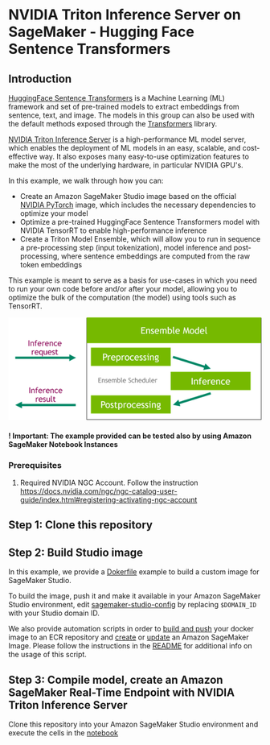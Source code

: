 # NVIDIA Triton Inference Server on SageMaker - Hugging Face Sentence Transformers

## Introduction

[HuggingFace Sentence Transformers](https://huggingface.co/sentence-transformers) is a Machine Learning (ML) framework and set of pre-trained models to
extract embeddings from sentence, text, and image. The models in this group can also be used with the default methods exposed through the [Transformers](https://www.google.com/search?q=transofrmers+githbu&rlz=1C5GCEM_enES937ES938&oq=transofrmers+githbu&aqs=chrome..69i57.3022j0j7&sourceid=chrome&ie=UTF-8) library.

[NVIDIA Triton Inference Server](https://github.com/triton-inference-server/server/) is a high-performance ML model server, which enables the deployment of ML models in an easy, scalable, and cost-effective way. It also exposes many easy-to-use optimization features to make the most of the underlying hardware, in particular NVIDIA GPU's.

In this example, we walk through how you can:
* Create an Amazon SageMaker Studio image based on the official [NVIDIA PyTorch](https://catalog.ngc.nvidia.com/orgs/nvidia/containers/pytorch) image, which includes the necessary dependencies to optimize your model
* Optimize a pre-trained HuggingFace Sentence Transformers model with NVIDIA TensorRT to enable high-performance inference
* Create a Triton Model Ensemble, which will allow you to run in sequence a pre-processing step (input tokenization), model inference and post-processing, where sentence embeddings are computed from the raw token embeddings 

This example is meant to serve as a basis for use-cases in which you need to run your own code before and/or after your model, allowing you to optimize the bulk of the computation (the model) using tools such as TensorRT.

<img src="images/triton-ensemble.png" alt="Triton Model Ensamble" />

#### ! Important: The example provided can be tested also by using Amazon SageMaker Notebook Instances

### Prerequisites

1. Required NVIDIA NGC Account. Follow the instruction https://docs.nvidia.com/ngc/ngc-catalog-user-guide/index.html#registering-activating-ngc-account

##  Step 1: Clone this repository

##  Step 2: Build Studio image

In this example, we provide a [Dokerfile](./studio-image/image_tensorrt/Dockerfile) example to build a custom image for SageMaker Studio.

To build the image, push it and make it available in your Amazon SageMaker Studio environment, edit [sagemaker-studio-config](./studio-image/studio-domain-config.json) by replacing `$DOMAIN_ID` with your Studio domain ID.

We also provide automation scripts in order to [build and push](./studio-image/build_image.sh) your docker image to an ECR repository
and [create](./studio-image/create_studio_image.sh) or [update](./studio-image/update_studio_image.sh) an Amazon SageMaker Image. Please follow the instructions in the [README](./studio-image/README.md) for additional info on the usage of this script.

## Step 3: Compile model, create an Amazon SageMaker Real-Time Endpoint with NVIDIA Triton Inference Server

Clone this repository into your Amazon SageMaker Studio environment and execute the cells in the [notebook](./examples/triton_sentence_embeddings.ipynb)